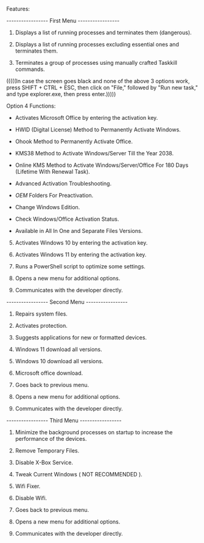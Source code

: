Features:

----------------- First Menu -----------------

1. Displays a list of running processes and terminates them (dangerous).

2. Displays a list of running processes excluding essential ones and terminates them.

3. Terminates a group of processes using manually crafted Taskkill commands.

(((((In case the screen goes black and none of the above 3 options work, press SHIFT + CTRL + ESC, then click on "File," followed by "Run new task," and type explorer.exe, then press enter.)))))

Option 4
Functions: 

- Activates Microsoft Office by entering the activation key.

- HWID (Digital License) Method to Permanently Activate Windows.

- Ohook Method to Permanently Activate Office.

- KMS38 Method to Activate Windows/Server Till the Year 2038.

- Online KMS Method to Activate Windows/Server/Office For 180 Days (Lifetime With Renewal Task).

- Advanced Activation Troubleshooting.

- $OEM$ Folders For Preactivation.

- Change Windows Edition.

- Check Windows/Office Activation Status.

- Available in All In One and Separate Files Versions.

5. Activates Windows 10 by entering the activation key.

6. Activates Windows 11 by entering the activation key.

7. Runs a PowerShell script to optimize some settings.

8. Opens a new menu for additional options.

9. Communicates with the developer directly.

----------------- Second Menu -----------------

1. Repairs system files.

2. Activates protection.

3. Suggests applications for new or formatted devices.

4. Windows 11 download all versions.

5. Windows 10 download all versions.

6. Microsoft office download.

7. Goes back to previous menu.

8. Opens a new menu for additional options.

9. Communicates with the developer directly.

----------------- Third Menu -----------------

1. Minimize the background processes on startup to increase the performance of the devices.

2. Remove Temporary Files.

3. Disable X-Box Service.

4. Tweak Current Windows ( NOT RECOMMENDED ).

5. Wifi Fixer.

6. Disable Wifi.

7. Goes back to previous menu.

8. Opens a new menu for additional options.

9. Communicates with the developer directly.
